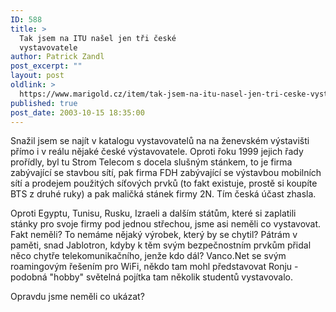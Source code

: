 ```yaml
---
ID: 588
title: >
  Tak jsem na ITU našel jen tři české
  vystavovatele
author: Patrick Zandl
post_excerpt: ""
layout: post
oldlink: >
  https://www.marigold.cz/item/tak-jsem-na-itu-nasel-jen-tri-ceske-vystavovatele
published: true
post_date: 2003-10-15 18:35:00
---
```

<p>
Snažil jsem se najít v katalogu vystavovatelů na na ženevském výstavišti přímo i v reálu nějaké české výstavovatele. Oproti řoku 1999 jejich řady prořídly, byl tu Strom Telecom s docela slušným stánkem, to je firma zabývající se stavbou sítí, pak firma FDH zabývající se výstavbou mobilních sítí a prodejem použitých síťových prvků (to fakt existuje, prostě si koupíte BTS z druhé ruky) a pak maličká stánek firmy 2N. Tím česká účast zhasla. </p>

<p>
Oproti Egyptu, Tunisu, Rusku, Izraeli a dalším státům, které si zaplatili stánky pro svoje firmy pod jednou střechou, jsme asi neměli co vystavovat. Fakt neměli? To nemáme nějaký výrobek, který by se chytil? Pátrám v paměti, snad Jablotron, kdyby k těm svým bezpečnostním prvkům přidal něco chytře telekomunikačního, jenže kdo dál? Vanco.Net se svým roamingovým řešením pro WiFi, někdo tam mohl představovat Ronju - podobná "hobby" světelná pojítka tam několik studentů vystavovalo. </p>

<p>
Opravdu jsme neměli co ukázat? </p>
